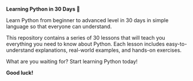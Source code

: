 **Learning Python in 30 Days 🐍**

Learn Python from beginner to advanced level in 30 days in simple language so that everyone can understand.

This repository contains a series of 30 lessons that will teach you everything you need to know about Python. Each lesson includes easy-to-understand explanations, real-world examples, and hands-on exercises.

What are you waiting for? Start learning Python today!

**Good luck!**
